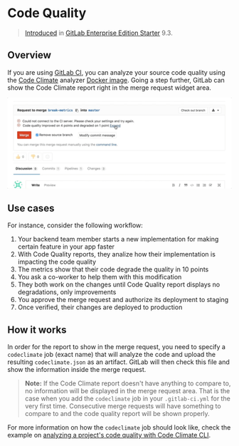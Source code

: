 # Code Quality

> [Introduced][ee-1984] in [GitLab Enterprise Edition Starter][ee] 9.3.

## Overview

If you are using [GitLab CI][ci], you can analyze your source code quality using
the [Code Climate][cc] analyzer [Docker image][cd]. Going a step further, GitLab
can show the Code Climate report right in the merge request widget area.

![Code Quality Widget][quality-widget]

## Use cases

For instance, consider the following workflow:

1. Your backend team member starts a new implementation for making certain feature in your app faster
1. With Code Quality reports, they analize how their implementation is impacting the code quality
1. The metrics show that their code degrade the quality in 10 points
1. You ask a co-worker to help them with this modification
1. They both work on the changes until Code Quality report displays no degradations, only improvements
1. You approve the merge request and authorize its deployment to staging
1. Once verified, their changes are deployed to production

## How it works

In order for the report to show in the merge request, you need to specify a
`codeclimate` job (exact name) that will analyze the code and upload the resulting
`codeclimate.json` as an artifact. GitLab will then check this file and show
the information inside the merge request.

>**Note:**
If the Code Climate report doesn't have anything to compare to, no information
will be displayed in the merge request area. That is the case when you add the
`codeclimate` job in your `.gitlab-ci.yml` for the very first time.
Consecutive merge requests will have something to compare to and the code quality
report will be shown properly.

For more information on how the `codeclimate` job should look like, check the
example on [analyzing a project's code quality with Code Climate CLI][cc-docs].

[ee-1984]: https://gitlab.com/gitlab-org/gitlab-ee/merge_requests/1984
[ee]: https://about.gitlab.com/gitlab-ee/
[ci]: ../../../ci/README.md
[cc]: https://codeclimate.com
[cd]: https://hub.docker.com/r/codeclimate/codeclimate/
[quality-widget]: img/code_quality.gif
[cc-docs]: ../../../ci/examples/code_climate.md
